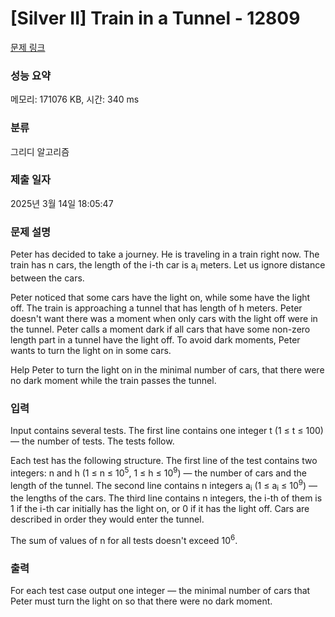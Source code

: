 # [Silver II] Train in a Tunnel - 12809 

[문제 링크](https://www.acmicpc.net/problem/12809) 

### 성능 요약

메모리: 171076 KB, 시간: 340 ms

### 분류

그리디 알고리즘

### 제출 일자

2025년 3월 14일 18:05:47

### 문제 설명

<p>Peter has decided to take a journey. He is traveling in a train right now. The train has n cars, the length of the i-th car is a<sub>i</sub> meters. Let us ignore distance between the cars.</p>

<p>Peter noticed that some cars have the light on, while some have the light off. The train is approaching a tunnel that has length of h meters. Peter doesn't want there was a moment when only cars with the light off were in the tunnel. Peter calls a moment dark if all cars that have some non-zero length part in a tunnel have the light off. To avoid dark moments, Peter wants to turn the light on in some cars.</p>

<p>Help Peter to turn the light on in the minimal number of cars, that there were no dark moment while the train passes the tunnel.</p>

### 입력 

 <p>Input contains several tests. The first line contains one integer t (1 ≤ t ≤ 100) — the number of tests. The tests follow.</p>

<p>Each test has the following structure. The first line of the test contains two integers: n and h (1 ≤ n ≤ 10<sup>5</sup>, 1 ≤ h ≤ 10<sup>9</sup>) — the number of cars and the length of the tunnel. The second line contains n integers a<sub>i</sub> (1 ≤ a<sub>i</sub> ≤ 10<sup>9</sup>) — the lengths of the cars. The third line contains n integers, the i-th of them is 1 if the i-th car initially has the light on, or 0 if it has the light off. Cars are described in order they would enter the tunnel.</p>

<p>The sum of values of n for all tests doesn't exceed 10<sup>6</sup>.</p>

### 출력 

 <p>For each test case output one integer — the minimal number of cars that Peter must turn the light on so that there were no dark moment.</p>


